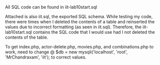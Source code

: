 All SQL code can be found in iit-lab10start.sql

Attached is also iit.sql, the exported SQL schema. While testing my code, there were times when I deleted the contents of a table and reinserted the values due to incorrect formatting (as seen in iit.sql). Therefore, the iit-lab10start.sql contains the SQL code that I would use had I not deleted the contents of the table.

To get index.php, actor-delete.php, movies.php, and combinations.php to work, need to change
@ $db = new mysqli('localhost', 'root', 'MrChandraxam', 'iit');
to correct values.